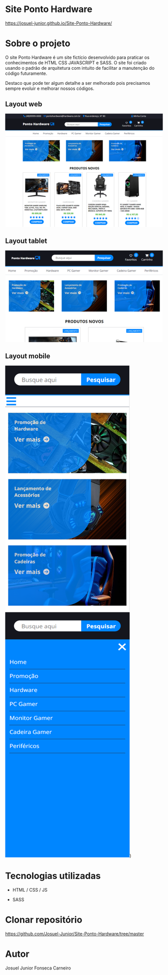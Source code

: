 # Site Ponto Hardware
https://josuel-junior.github.io/Site-Ponto-Hardware/

# Sobre o projeto

O site Ponto Hardware é um site fictício desenvolvido para praticar os conhecimentos de HTML CSS JAVASCRIPT e SASS.
O site foi criado usando o padrão de arquitetura com intuito de facilitar a manutenção do código futuramente.

Destaco que pode ter algum detalhe a ser melhorado pois precisamos sempre evoluir e melhorar nossos códigos. 




## Layout web
![Web ](https://github.com/Josuel-Junior/projects-images/blob/master/image%20Ponto-Hardware/Layout-web.PNG?raw=true)


## Layout tablet
![Tablet ](https://github.com/Josuel-Junior/projects-images/blob/master/image%20Ponto-Hardware/Layout-tablet.PNG?raw=true)


## Layout mobile

![Mobile](https://github.com/Josuel-Junior/projects-images/blob/master/image%20Ponto-Hardware/Layout-mobile.PNG?raw=true)
![Mobile](https://raw.githubusercontent.com/Josuel-Junior/projects-images/master/image%20Ponto-Hardware/Layout-mobile-menu.png))



# Tecnologias utilizadas

- HTML / CSS / JS

- SASS

# Clonar repositório
https://github.com/Josuel-Junior/Site-Ponto-Hardware/tree/master

# Autor

Josuel Junior Fonseca Carneiro
